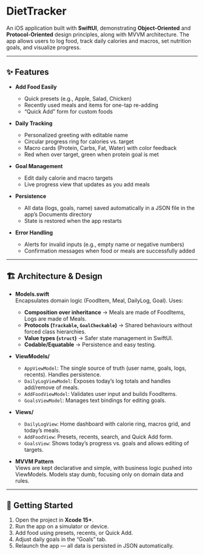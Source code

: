 # DietTracker

An iOS application built with **SwiftUI**, demonstrating **Object-Oriented** and **Protocol-Oriented** design principles, along with MVVM architecture. The app allows users to log food, track daily calories and macros, set nutrition goals, and visualize progress.

---

## ✨ Features

- **Add Food Easily**
  - Quick presets (e.g., Apple, Salad, Chicken)  
  - Recently used meals and items for one-tap re-adding  
  - “Quick Add” form for custom foods  

- **Daily Tracking**
  - Personalized greeting with editable name  
  - Circular progress ring for calories vs. target  
  - Macro cards (Protein, Carbs, Fat, Water) with color feedback  
  - Red when over target, green when protein goal is met  

- **Goal Management**
  - Edit daily calorie and macro targets  
  - Live progress view that updates as you add meals  

- **Persistence**
  - All data (logs, goals, name) saved automatically in a JSON file in the app’s Documents directory  
  - State is restored when the app restarts  

- **Error Handling**
  - Alerts for invalid inputs (e.g., empty name or negative numbers)  
  - Confirmation messages when food or meals are successfully added  

---

## 🏗 Architecture & Design

- **Models.swift**  
  Encapsulates domain logic (FoodItem, Meal, DailyLog, Goal). Uses:
  - **Composition over inheritance** → Meals are made of FoodItems, Logs are made of Meals.  
  - **Protocols (`Trackable`, `GoalCheckable`)** → Shared behaviours without forced class hierarchies.  
  - **Value types (`struct`)** → Safer state management in SwiftUI.  
  - **Codable/Equatable** → Persistence and easy testing.  

- **ViewModels/**  
  - `AppViewModel`: The single source of truth (user name, goals, logs, recents). Handles persistence.  
  - `DailyLogViewModel`: Exposes today’s log totals and handles add/remove of meals.  
  - `AddFoodViewModel`: Validates user input and builds FoodItems.  
  - `GoalsViewModel`: Manages text bindings for editing goals.  

- **Views/**  
  - `DailyLogView`: Home dashboard with calorie ring, macros grid, and today’s meals.  
  - `AddFoodView`: Presets, recents, search, and Quick Add form.  
  - `GoalsView`: Shows today’s progress vs. goals and allows editing of targets.  

- **MVVM Pattern**  
  Views are kept declarative and simple, with business logic pushed into ViewModels. Models stay dumb, focusing only on domain data and rules.  

---

## 🚀 Getting Started

1. Open the project in **Xcode 15+**.  
2. Run the app on a simulator or device.  
3. Add food using presets, recents, or Quick Add.  
4. Adjust daily goals in the “Goals” tab.  
5. Relaunch the app — all data is persisted in JSON automatically.  

